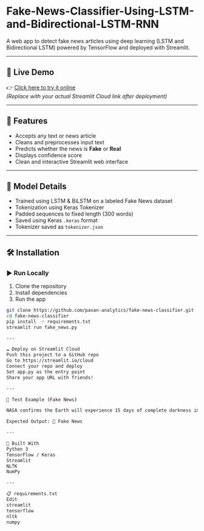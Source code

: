 # Fake-News-Classifier-Using-LSTM-and-Bidirectional-LSTM-RNN

A web app to detect fake news articles using deep learning (LSTM and Bidirectional LSTM) powered by TensorFlow and deployed with Streamlit.

---

## 🚀 Live Demo

👉 [Click here to try it online](https://your-app-name.streamlit.app)  
*(Replace with your actual Streamlit Cloud link after deployment)*

---

## 📌 Features

- Accepts any text or news article
- Cleans and preprocesses input text
- Predicts whether the news is **Fake** or **Real**
- Displays confidence score
- Clean and interactive Streamlit web interface

---

## 🧠 Model Details

- Trained using LSTM & BiLSTM on a labeled Fake News dataset
- Tokenization using Keras Tokenizer
- Padded sequences to fixed length (300 words)
- Saved using Keras `.keras` format
- Tokenizer saved as `tokenizer.json`

---

## 🛠 Installation

### ▶️ Run Locally

1. Clone the repository
2. Install dependencies
3. Run the app

```bash
git clone https://github.com/pavan-analytics/fake-news-classifier.git
cd fake-news-classifier
pip install -r requirements.txt
streamlit run fake_news.py

---

☁️ Deploy on Streamlit Cloud
Push this project to a GitHub repo
Go to https://streamlit.io/cloud
Connect your repo and deploy
Set app.py as the entry point
Share your app URL with friends!

---

💬 Test Example (Fake News)

NASA confirms the Earth will experience 15 days of complete darkness in November due to a rare cosmic alignment between Jupiter and Pluto.

Expected Output: 🔴 Fake News

---

🧪 Built With
Python 3
TensorFlow / Keras
Streamlit
NLTK
NumPy

---

📋 requirements.txt
Edit
streamlit
tensorflow
nltk
numpy
